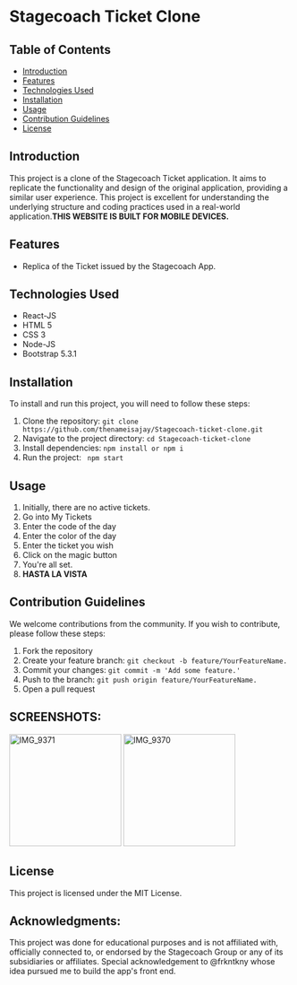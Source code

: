 # Stagecoach Ticket Clone

## Table of Contents

- [Introduction](#introduction)
- [Features](#features)
- [Technologies Used](#technologies-used)
- [Installation](#installation)
- [Usage](#usage)
- [Contribution Guidelines](#contribution-guidelines)
- [License](#license)

## Introduction

This project is a clone of the Stagecoach Ticket application. It aims to replicate the functionality and design of the original application, providing a similar user experience. This project is excellent for understanding the underlying structure and coding practices used in a real-world application.<strong>THIS WEBSITE IS BUILT FOR MOBILE DEVICES.</STRONG>

## Features

- Replica of the Ticket issued by the Stagecoach App.

## Technologies Used

- React-JS
- HTML 5
- CSS 3
- Node-JS
- Bootstrap 5.3.1

## Installation

To install and run this project, you will need to follow these steps:

1. Clone the repository: `git clone https://github.com/thenameisajay/Stagecoach-ticket-clone.git`
2. Navigate to the project directory: `cd Stagecoach-ticket-clone`
3. Install dependencies: <code>npm install or npm i </code>
4. Run the project: <code> npm start </code>

## Usage

<ol>
  <li>Initially, there are no active tickets.</li>
  <li>Go into My Tickets</li>
  <li>Enter the code of the day</li>
  <li>Enter the color of the day</li>
  <li>Enter the ticket you wish</li>
  <li>Click on the magic button</li>
  <li> You're all set. </li>
  <li><strong>HASTA LA VISTA</strong></li>
</ol>

## Contribution Guidelines

We welcome contributions from the community. If you wish to contribute, please follow these steps:

1. Fork the repository
2. Create your feature branch: `git checkout -b feature/YourFeatureName.`
3. Commit your changes: `git commit -m 'Add some feature.'`
4. Push to the branch: `git push origin feature/YourFeatureName.`
5. Open a pull request

## SCREENSHOTS:

<img src="https://github.com/thenameisajay/Stagecoach-ticket-clone/assets/113372062/44ba0261-30d7-48eb-a406-b98d3da03f71" width="200px" height="200px" alt="IMG_9371">

<img src="https://github.com/thenameisajay/Stagecoach-ticket-clone/assets/113372062/1f73efcb-6254-46ed-8510-01d3096fbbcd" width="200px" height="200px" alt="IMG_9370">

## License

This project is licensed under the MIT License.


## Acknowledgments: 
This project was done for educational purposes and is not affiliated with, officially connected to, or endorsed by the Stagecoach Group or any of its subsidiaries or affiliates.
Special acknowledgement to @frkntkny whose idea pursued me to build the app's front end.
